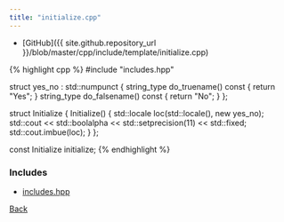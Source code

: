 ```yaml
---
title: "initialize.cpp"
---
```


- [GitHub]({{ site.github.repository_url }}/blob/master/cpp/include/template/initialize.cpp)

{% highlight cpp %}
#include "includes.hpp"

struct yes_no : std::numpunct<char> {
  string_type do_truename() const { return "Yes"; }
  string_type do_falsename() const { return "No"; }
};

struct Initialize {
  Initialize() {
    std::locale loc(std::locale(), new yes_no);
    std::cout << std::boolalpha << std::setprecision(11) << std::fixed;
    std::cout.imbue(loc);
  }
};

const Initialize initialize;
{% endhighlight %}

### Includes

- [includes.hpp](includes)

[Back](../..)

